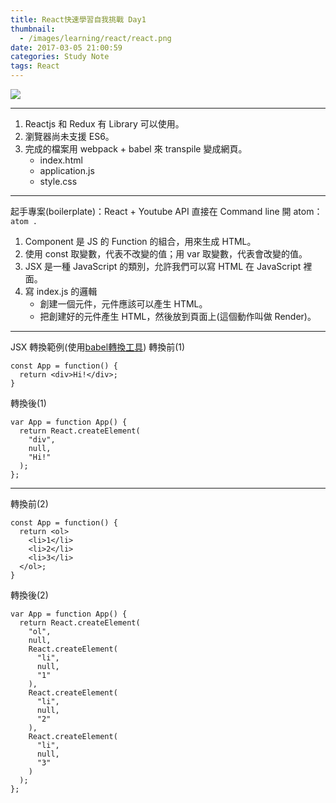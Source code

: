 ```yaml
---
title: React快速學習自我挑戰 Day1
thumbnail:
  - /images/learning/react/react.png
date: 2017-03-05 21:00:59
categories: Study Note
tags: React
---
```

<img src="/images/learning/react/react.png">

***
1. Reactjs 和 Redux 有 Library 可以使用。
2. 瀏覽器尚未支援 ES6。
3. 完成的檔案用 webpack + babel 來 transpile 變成網頁。
    - index.html
    - application.js
    - style.css

***
起手專案(boilerplate)：React + Youtube API
直接在 Command line 開 atom： `atom .`
1. Component 是 JS 的 Function 的組合，用來生成 HTML。
2. 使用 const 取變數，代表不改變的值；用 var 取變數，代表會改變的值。
3. JSX 是一種 JavaScript 的類別，允許我們可以寫 HTML 在 JavaScript 裡面。
4. 寫 index.js 的邏輯
    - 創建一個元件，元件應該可以產生 HTML。
    - 把創建好的元件產生 HTML，然後放到頁面上(這個動作叫做 Render)。

***
JSX 轉換範例(使用[babel轉換工具](https://babeljs.io/repl))
轉換前(1)
```
const App = function() {
  return <div>Hi!</div>;
}
```
轉換後(1)
```
var App = function App() {
  return React.createElement(
    "div",
    null,
    "Hi!"
  );
};
```
***
轉換前(2)
```
const App = function() {
  return <ol>
    <li>1</li>
    <li>2</li>
    <li>3</li>
  </ol>;
}
```
轉換後(2)
```
var App = function App() {
  return React.createElement(
    "ol",
    null,
    React.createElement(
      "li",
      null,
      "1"
    ),
    React.createElement(
      "li",
      null,
      "2"
    ),
    React.createElement(
      "li",
      null,
      "3"
    )
  );
};
```
